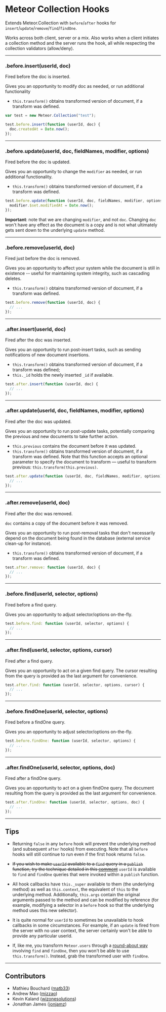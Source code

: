 # Meteor Collection Hooks

Extends Meteor.Collection with `before`/`after` hooks for `insert`/`update`/`remove`/`find`/`findOne`.

Works across both client, server or a mix. Also works when a client initiates a collection method and the server runs the hook, all while respecting the collection validators (allow/deny).

--------------------------------------------------------------------------------

### .before.insert(userId, doc)

Fired before the doc is inserted.

Gives you an opportunity to modify doc as needed, or run additional
functionality

- `this.transform()` obtains transformed version of document, if a transform was
defined.

```javascript
var test = new Meteor.Collection("test");

test.before.insert(function (userId, doc) {
  doc.createdAt = Date.now();
});
```

--------------------------------------------------------------------------------

### .before.update(userId, doc, fieldNames, modifier, options)

Fired before the doc is updated.

Gives you an opportunity to change the `modifier` as needed, or run additional
functionality.

- `this.transform()` obtains transformed version of document, if a transform was
defined.

```javascript
test.before.update(function (userId, doc, fieldNames, modifier, options) {
  modifier.$set.modifiedAt = Date.now();
});
```

__Important__: note that we are changing `modifier`, and not `doc`.
Changing `doc` won't have any effect as the document is a copy and is not what
ultimately gets sent down to the underlying `update` method.

--------------------------------------------------------------------------------

### .before.remove(userId, doc)

Fired just before the doc is removed.

Gives you an opportunity to affect your system while the document is still in
existence -- useful for maintaining system integrity, such as cascading deletes.

- `this.transform()` obtains transformed version of document, if a transform was
defined.

```javascript
test.before.remove(function (userId, doc) {
  // ...
});
```

--------------------------------------------------------------------------------

### .after.insert(userId, doc)

Fired after the doc was inserted.

Gives you an opportunity to run post-insert tasks, such as sending notifications
of new document insertions.

- `this.transform()` obtains transformed version of document, if a transform was
defined;
- `this._id` holds the newly inserted `_id` if available.

```javascript
test.after.insert(function (userId, doc) {
  // ...
});
```

--------------------------------------------------------------------------------

### .after.update(userId, doc, fieldNames, modifier, options)

Fired after the doc was updated.

Gives you an opportunity to run post-update tasks, potentially comparing the
previous and new documents to take further action.

- `this.previous` contains the document before it was updated.
- `this.transform()` obtains transformed version of document, if a transform was
  defined. Note that this function accepts an optional parameter to specify the
  document to transform — useful to transform previous:
  `this.transform(this.previous)`.

```javascript
test.after.update(function (userId, doc, fieldNames, modifier, options) {
  // ...
});
```

--------------------------------------------------------------------------------

### .after.remove(userId, doc)

Fired after the doc was removed.

`doc` contains a copy of the document before it was removed.

Gives you an opportunity to run post-removal tasks that don't necessarily depend
on the document being found in the database (external service clean-up for
instance).

- `this.transform()` obtains transformed version of document, if a transform was
defined.

```javascript
test.after.remove: function (userId, doc) {
  // ...
});
```

--------------------------------------------------------------------------------

### .before.find(userId, selector, options)

Fired before a find query.

Gives you an opportunity to adjust selector/options on-the-fly.

```javascript
test.before.find: function (userId, selector, options) {
  // ...
});
```

--------------------------------------------------------------------------------

### .after.find(userId, selector, options, cursor)

Fired after a find query.

Gives you an opportunity to act on a given find query. The cursor resulting from
the query is provided as the last argument for convenience.

```javascript
test.after.find: function (userId, selector, options, cursor) {
  // ...
});
```

--------------------------------------------------------------------------------

### .before.findOne(userId, selector, options)

Fired before a findOne query.

Gives you an opportunity to adjust selector/options on-the-fly.

```javascript
test.before.findOne: function (userId, selector, options) {
  // ...
});
```

--------------------------------------------------------------------------------

### .after.findOne(userId, selector, options, doc)

Fired after a findOne query.

Gives you an opportunity to act on a given findOne query. The document resulting
from the query is provided as the last argument for convenience.

```javascript
test.after.findOne: function (userId, selector, options, doc) {
  // ...
});
```

--------------------------------------------------------------------------------

## Tips

- Returning `false` in any `before` hook will prevent the underlying method (and
subsequent `after` hooks) from executing. Note that all `before` hooks will
still continue to run even if the first hook returns `false`.

- ~~If you wish to make `userId` available to a `find` query in a `publish`
function, try the technique detailed in this [comment](https://github.com/matb33/meteor-collection-hooks/issues/7#issuecomment-24021616)~~ `userId` is available to `find` and `findOne` queries that were invoked within a `publish` function.

- All hook callbacks have `this._super` available to them (the underlying
method) as well as `this.context`, the equivalent of `this` to the underlying
method. Additionally, `this.args` contain the original arguments passed to the
method and can be modified by reference (for example, modifying a selector in a
`before` hook so that the underlying method uses this new selector).

- It is quite normal for `userId` to sometimes be unavailable to hook callbacks
in some circumstances. For example, if an `update` is fired from the server
with no user context, the server certainly won't be able to provide any
particular userId.

- If, like me, you transform `Meteor.users` through a [round-about way](https://github.com/matb33/meteor-collection-hooks/issues/15#issuecomment-25809919) involving
`find` and `findOne`, then you won't be able to use `this.transform()`. Instead,
grab the transformed user with `findOne`.

--------------------------------------------------------------------------------


## Contributors

- Mathieu Bouchard ([matb33](https://github.com/matb33))
- Andrew Mao ([mizzao](https://github.com/mizzao))
- Kevin Kaland ([wizonesolutions](https://github.com/wizonesolutions))
- Jonathan James ([jonjamz](https://github.com/jonjamz))

